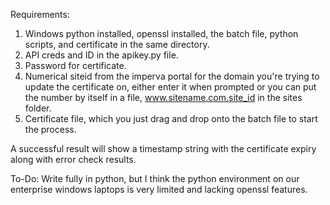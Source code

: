 Requirements:

1) Windows python installed, openssl installed, the batch file, python scripts, and certificate in the same directory.
2) API creds and ID in the apikey.py file.
3) Password for certificate.
4) Numerical siteid from the imperva portal for the domain you're trying to update the certificate on, either enter it when prompted or you can put the number by itself in a file, www.sitename.com.site_id in the sites folder.
5) Certificate file, which you just drag and drop onto the batch file to start the process.

A successful result will show a timestamp string with the certificate expiry along with error check results.

To-Do: Write fully in python, but I think the python environment on our enterprise windows laptops is very limited and lacking openssl features.
